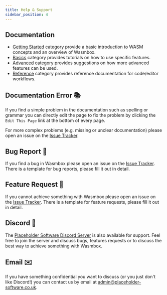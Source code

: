 ```yaml
---
title: Help & Support
sidebar_position: 4
---
```


## Documentation

 - [Getting Started](./index.md) category provide a basic introduction to WASM concepts and an overview of Wasmbox.
 - [Basics](../basics/index.md) category provides tutorials on how to use specific features.
 - [Advanced](./../advanced/index.md) category provides suggestions on how more advanced features can be used.
 - [Reference](./../reference/index.md) category provides reference documentation for code/editor workflows.

## Documentation Error 📚

If you find a simple problem in the documentation such as spelling or grammar you can directly edit the page to fix the problem by clicking the `Edit This Page` link at the bottom of every page.

For more complex problems (e.g. missing or unclear documentation) please open an issue on the [Issue Tracker](https://github.com/Placeholder-Software/wasmbox/issues).

## Bug Report 🐛

If you find a bug in Wasmbox please open an issue on the [Issue Tracker](https://github.com/Placeholder-Software/wasmbox/issues). There is a template for bug reports, please fill it out in detail.

## Feature Request 🚀

If you cannot achieve something with Wasmbox please open an issue on the [Issue Tracker](https://github.com/Placeholder-Software/wasmbox/issues). There is a template for feature requests, please fill it out in detail.

## Discord 💬

The [Placeholder Software Discord Server](https://discord.gg/3RtDa2M9Bx) is also available for support. Feel free to join the server and discuss bugs, features requests or to discuss the best way to achieve something with Wasmbox.

## Email ✉️

If you have something confidential you want to discuss (or you just don't like Discord!) you can contact us by email at [admin@placeholder-software.co.uk](mailto:admin@placeholder-software.co.uk).